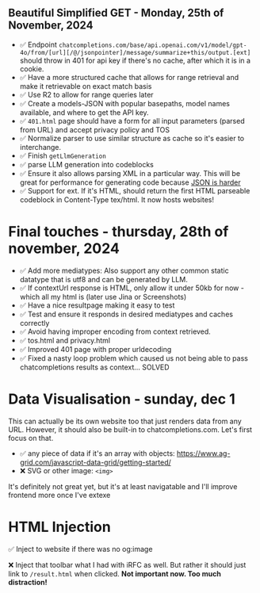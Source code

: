 ## Beautiful Simplified GET - Monday, 25th of November, 2024

- ✅ Endpoint `chatcompletions.com/base/api.openai.com/v1/model/gpt-4o/from/[url][/@/jsonpointer]/message/summarize+this/output.[ext]` should throw in 401 for api key if there's no cache, after which it is in a cookie.
- ✅ Have a more structured cache that allows for range retrieval and make it retrievable on exact match basis
- ✅ Use R2 to allow for range queries later
- ✅ Create a models-JSON with popular basepaths, model names available, and where to get the API key.
- ✅ `401.html` page should have a form for all input parameters (parsed from URL) and accept privacy policy and TOS
- ✅ Normalize parser to use similar structure as cache so it's easier to interchange.
- ✅ Finish `getLlmGeneration`
- ✅ parse LLM generation into codeblocks
- ✅ Ensure it also allows parsing XML in a particular way. This will be great for performance for generating code because [JSON is harder](https://aider.chat/2024/08/14/code-in-json.html)
- ✅ Support for ext. If it's HTML, should return the first HTML parseable codeblock in Content-Type tex/html. It now hosts websites!

# Final touches - thursday, 28th of november, 2024

- ✅ Add more mediatypes: Also support any other common static datatype that is utf8 and can be generated by LLM.
- ✅ If contextUrl response is HTML, only allow it under 50kb for now -which all my html is (later use Jina or Screenshots)
- ✅ Have a nice resultpage making it easy to test
- ✅ Test and ensure it responds in desired mediatypes and caches correctly
- ✅ Avoid having improper encoding from context retrieved.
- ✅ tos.html and privacy.html
- ✅ Improved 401 page with proper urldecoding
- ✅ Fixed a nasty loop problem which caused us not being able to pass chatcompletions results as context... SOLVED

# Data Visualisation - sunday, dec 1

This can actually be its own website too that just renders data from any URL. However, it should also be built-in to chatcompletions.com. Let's first focus on that.

- ✅ any piece of data if it's an array with objects: https://www.ag-grid.com/javascript-data-grid/getting-started/
- ❌ SVG or other image: `<img>`

It's definitely not great yet, but it's at least navigatable and I'll improve frontend more once I've extexe

# HTML Injection

✅ Inject <meta property="og:image" content="https://image.thum.io/get/{url}" /> to website if there was no og:image

❌ Inject that toolbar what I had with iRFC as well. But rather it should just link to `/result.html` when clicked. **Not important now. Too much distraction!**
